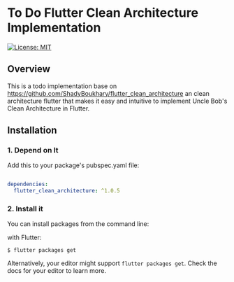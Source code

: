# To Do Flutter Clean Architecture Implementation
[![License: MIT](https://img.shields.io/badge/License-MIT-yellow.svg)](https://opensource.org/licenses/MIT) 


## Overview
This is a todo implementation base on https://github.com/ShadyBoukhary/flutter_clean_architecture an clean architecture flutter that makes it easy and intuitive to implement Uncle Bob's Clean Architecture in Flutter. 

## Installation

### 1. Depend on It
Add this to your package's pubspec.yaml file:

```yaml

dependencies:
  flutter_clean_architecture: ^1.0.5

```

### 2. Install it
You can install packages from the command line:

with Flutter:

```shell
$ flutter packages get
```

Alternatively, your editor might support `flutter packages get`. Check the docs for your editor to learn more.
